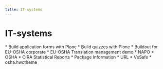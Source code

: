```yaml
---
title: IT-systems
---
```


# IT-systems

<div style="display:none" class="generated_start"></div>
* Build application forms with Plone
* Build quizzes with Plone
* Buildout for EU-OSHA corporate
* EU-OSHA Translation management demo
* NAPO
* OSHA
* OiRA Statistical Reports
* Package Information
* URL
* VeSafe
* osha.hwctheme
<div style="display:none" class="generated_end"></div>
